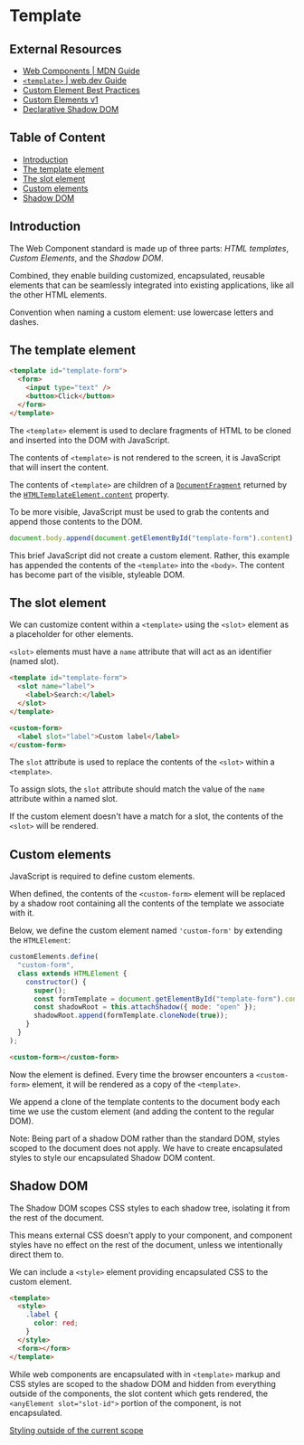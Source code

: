 # Template

## External Resources

- [Web Components | MDN Guide](https://developer.mozilla.org/en-US/docs/Web/Web_Components)
- [`<template>` | web.dev Guide](https://web.dev/learn/html/template)
- [Custom Element Best Practices](https://web.dev/custom-elements-best-practices/)
- [Custom Elements v1](https://web.dev/custom-elements-v1/)
- [Declarative Shadow DOM](https://developer.chrome.com/articles/declarative-shadow-dom/)

## Table of Content

- [Introduction](#introduction)
- [The template element](#the-template-element)
- [The slot element](#the-slot-element)
- [Custom elements](#custom-elements)
- [Shadow DOM](#shadow-dom)

## Introduction

The Web Component standard is made up of three parts: _HTML templates_, _Custom Elements_, and the _Shadow DOM_.

Combined, they enable building customized, encapsulated, reusable elements that can be seamlessly integrated into existing applications, like all the other HTML elements.

Convention when naming a custom element: use lowercase letters and dashes.

## The template element

```html
<template id="template-form">
  <form>
    <input type="text" />
    <button>Click</button>
  </form>
</template>
```

The `<template>` element is used to declare fragments of HTML to be cloned and inserted into the DOM with JavaScript.

The contents of `<template>` is not rendered to the screen, it is JavaScript that will insert the content.

The contents of `<template>` are children of a [`DocumentFragment`](https://developer.mozilla.org/en-US/docs/Web/API/DocumentFragment) returned by the [`HTMLTemplateElement.content`](https://developer.mozilla.org/en-US/docs/Web/API/HTMLTemplateElement/content) property.

To be more visible, JavaScript must be used to grab the contents and append those contents to the DOM.

```js
document.body.append(document.getElementById("template-form").content);
```

This brief JavaScript did not create a custom element. Rather, this example has appended the contents of the `<template>` into the `<body>`. The content has become part of the visible, styleable DOM.

## The slot element

We can customize content within a `<template>` using the `<slot>` element as a placeholder for other elements.

`<slot>` elements must have a `name` attribute that will act as an identifier (named slot).

```html
<template id="template-form">
  <slot name="label">
    <label>Search:</label>
  </slot>
</template>

<custom-form>
  <label slot="label">Custom label</label>
</custom-form>
```

The `slot` attribute is used to replace the contents of the `<slot>` within a `<template>`.

To assign slots, the `slot` attribute should match the value of the `name` attribute within a named slot.

If the custom element doesn't have a match for a slot, the contents of the `<slot>` will be rendered.

## Custom elements

JavaScript is required to define custom elements.

When defined, the contents of the `<custom-form>` element will be replaced by a shadow root containing all the contents of the template we associate with it.

Below, we define the custom element named `'custom-form'` by extending the `HTMLElement`:

```js
customElements.define(
  "custom-form",
  class extends HTMLElement {
    constructor() {
      super();
      const formTemplate = document.getElementById("template-form").content;
      const shadowRoot = this.attachShadow({ mode: "open" });
      shadowRoot.append(formTemplate.cloneNode(true));
    }
  }
);
```

```html
<custom-form></custom-form>
```

Now the element is defined. Every time the browser encounters a `<custom-form>` element, it will be rendered as a copy of the `<template>`.

We append a clone of the template contents to the document body each time we use the custom element (and adding the content to the regular DOM).

Note: Being part of a shadow DOM rather than the standard DOM, styles scoped to the document does not apply. We have to create encapsulated styles to style our encapsulated Shadow DOM content.

## Shadow DOM

The Shadow DOM scopes CSS styles to each shadow tree, isolating it from the rest of the document.

This means external CSS doesn't apply to your component, and component styles have no effect on the rest of the document, unless we intentionally direct them to.

We can include a `<style>` element providing encapsulated CSS to the custom element.

```html
<template>
  <style>
    .label {
      color: red;
    }
  </style>
  <form></form>
</template>
```

While web components are encapsulated with in `<template>` markup and CSS styles are scoped to the shadow DOM and hidden from everything outside of the components, the slot content which gets rendered, the `<anyElement slot="slot-id">` portion of the component, is not encapsulated.

[Styling outside of the current scope](https://web.dev/learn/html/template/#styling-outside-of-the-current-scope)
